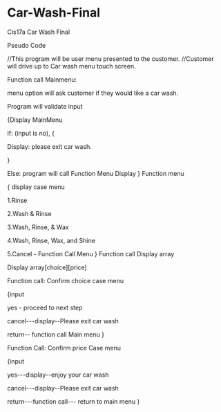 # Car-Wash-Final
Cis17a Car Wash Final 

Pseudo Code

//This program will be user menu presented to the customer.
//Customer will drive up to Car wash menu touch screen.


Function call Mainmenu: 

menu option will ask customer if they would like a car wash.

 Program will validate input
 
{Display MainMenu

  If: (input is no),
   {
   
   Display: please exit car wash.
   
   }

   Else: program will call Function Menu Display
 }
Function menu

{ display case menu

  1.Rinse

  2.Wash & Rinse

  3.Wash, Rinse, & Wax

  4.Wash, Rinse, Wax, and Shine

  5.Cancel - Function Call Menu
}
Function call Display array

 Display array[choice][price] 

Function call: Confirm choice case menu

{input
 
  yes - proceed to next step

  cancel---display--Please exit car wash

  return-- function call Main menu 
}

Function Call: Confirm price Case menu

{input
 
  yes---display--enjoy your car wash

  cancel---display--Please exit car wash

  return---function call--- return to main menu
}

